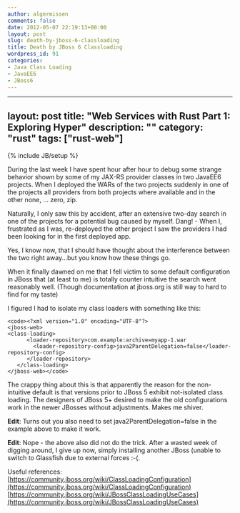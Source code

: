 ```yaml
---
author: algermissen
comments: false
date: 2012-05-07 22:19:13+00:00
layout: post
slug: death-by-jboss-6-classloading
title: Death by JBoss 6 Classloading
wordpress_id: 91
categories:
- Java Class Loading
- JavaEE6
- JBoss6
---
```

---
layout: post
title: "Web Services with Rust Part 1: Exploring Hyper"
description: ""
category: "rust"
tags: ["rust-web"]
---
{% include JB/setup %}

During the last week I have spent hour after hour to debug some strange behavior shown by some of my JAX-RS provider classes in two JavaEE6 projects. When I deployed the WARs of the two projects suddenly in one of the projects all providers from both projects where available and in the other none, ... zero, zip.

Naturally, I only saw this by accident, after an extensive two-day search in one of the projects for a potential bug caused by myself. Dang! - When I, frustrated as I was, re-deployed the other project I saw the providers I had been looking for in the first deployed app.

Yes, I know now, that I should have thought about the interference between the two right away...but you know how these things go.

When it finally dawned on me that I fell victim to some default configuration in JBoss that (at least to me) is totally counter intuitive the search went reasonably well. (Though documentation at jboss.org is still way to hard to find for my taste)

I figured I had to isolate my class loaders with something like this:


    
    
    <code><?xml version="1.0" encoding="UTF-8"?>
    <jboss-web>
    <class-loading>
          <loader-repository>com.example:archive=myapp-1.war
            <loader-repository-config>java2ParentDelegation=false</loader-repository-config>
          </loader-repository>
       </class-loading>
    </jboss-web></code>
    



The crappy thing about this is that apparently the reason for the non-intuitive default is that versions prior to JBoss 5 exhibit not-isolated class loading. The designers of JBoss 5+ desired to make the old configurations work in the newer JBosses without adjustments. Makes me shiver.

**Edit**: Turns out you also need to set java2ParentDelegation=false in the example above to make it work.

**Edit**: Nope - the above also did not do the trick. After a wasted week of digging around, I give up now, simply installing another JBoss (unable to switch to Glassfish due to external forces :-(.

Useful references:
[https://community.jboss.org/wiki/ClassLoadingConfiguration](https://community.jboss.org/wiki/ClassLoadingConfiguration)
[https://community.jboss.org/wiki/JBossClassLoadingUseCases](https://community.jboss.org/wiki/JBossClassLoadingUseCases)

